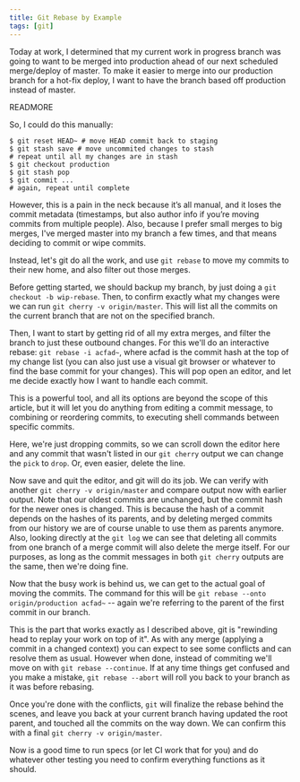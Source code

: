 ```yaml
---
title: Git Rebase by Example
tags: [git]
---
```


Today at work, I determined that my current work in progress branch was going to want to be merged into production ahead of our next scheduled merge/deploy of master. To make it easier to merge into our production branch for a hot-fix deploy, I want to have the branch based off production instead of master.

READMORE

So, I could do this manually:

    $ git reset HEAD~ # move HEAD commit back to staging
    $ git stash save # move uncommited changes to stash
    # repeat until all my changes are in stash
    $ git checkout production
    $ git stash pop
    $ git commit ...
    # again, repeat until complete

However, this is a pain in the neck because it’s all manual, and it loses the commit metadata (timestamps, but also author info if you’re moving commits from multiple people). Also, because I prefer small merges to big merges, I've merged master into my branch a few times, and that means deciding to commit or wipe commits.

Instead, let's git do all the work, and use `git rebase` to move my commits to their new home, and also filter out those merges.

Before getting started, we should backup my branch, by just doing a `git checkout -b wip-rebase`. Then, to confirm exactly what my changes were we can run `git cherry -v origin/master`. This will list all the commits on the current branch that are not on the specified branch.

Then, I want to start by getting rid of all my extra merges, and filter the branch to just these outbound changes. For this we'll do an interactive rebase: `git rebase -i acfad~`, where acfad is the commit hash at the top of my change list (you can also just use a visual git browser or whatever to find the base commit for your changes). This will pop open an editor, and let me decide exactly how I want to handle each commit.

This is a powerful tool, and all its options are beyond the scope of this article, but it will let you do anything from editing a commit message, to combining or reordering commits, to executing shell commands between specific commits.

Here, we're just dropping commits, so we can scroll down the editor here and any commit that wasn't listed in our `git cherry` output we can change the `pick` to `drop`. Or, even easier, delete the line.

Now save and quit the editor, and git will do its job. We can verify with another `git cherry -v origin/master` and compare output now with earlier output. Note that our oldest commits are unchanged, but the commit hash for the newer ones is changed. This is because the hash of a commit depends on the hashes of its parents, and by deleting merged commits from our history we are of course unable to use them as parents anymore. Also, looking directly at the `git log` we can see that deleting all commits from one branch of a merge commit will also delete the merge itself. For our purposes, as long as the commit messages in both `git cherry` outputs are the same, then we're doing fine.

Now that the busy work is behind us, we can get to the actual goal of moving the commits. The command for this will be `git rebase --onto origin/production acfad~` -- again we're referring to the parent of the first commit in our branch.

This is the part that works exactly as I described above, git is "rewinding head to replay your work on top of it". As with any merge (applying a commit in a changed context) you can expect to see some conflicts and can resolve them as usual. However when done, instead of commiting we'll move on with `git rebase --continue`. If at any time things get confused and you make a mistake, `git rebase --abort` will roll you back to your branch as it was before rebasing.

Once you're done with the conflicts, `git` will finalize the rebase behind the scenes, and leave you back at your current branch having updated the root parent, and touched all the commits on the way down. We can confirm this with a final `git cherry -v origin/master`.

Now is a good time to run specs (or let CI work that for you) and do whatever other testing you need to confirm everything functions as it should.